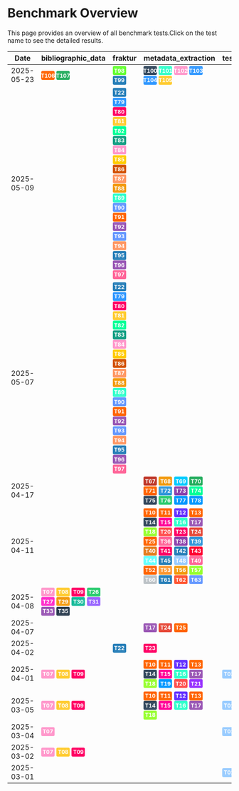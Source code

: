 # Benchmark Overview

This page provides an overview of all benchmark tests.Click on the test name to see the detailed results.

<script src="https://code.jquery.com/jquery-3.6.0.min.js"></script>
<link rel="stylesheet" href="https://cdn.datatables.net/1.13.6/css/jquery.dataTables.min.css">
<script src="https://cdn.datatables.net/1.13.6/js/jquery.dataTables.min.js"></script><style>
    /* Square styles */
    .test-rectangle {
        display: inline-flex;
        height: 20px;
        border-radius: 3px;
        text-align: center;
        align-items: center;
        justify-content: center;
        font-size: 12px;
        font-weight: regular;
        color: white;
        padding: 0 5px;
        white-space: nowrap;
        overflow: hidden;
        text-overflow: ellipsis;
    }
    .test-square {
        display: inline-flex;
        width: 30px;
        height: 20px;
        border-radius: 3px;
        text-align: center;
        align-items: center;
        justify-content: center;
        font-size: 12px;
        font-weight: bold;
        color: white;
    }
    /* Inner table styles */
    .inner-table {
        width: 100%;
        border-collapse: collapse;
        margin: 0;
        padding: 0;
    }
    .inner-table th, .inner-table td {
        padding: 4px;
        text-align: left;
        border-bottom: 1px solid #ddd;
    }
    .inner-table th {
        background-color: #f2f2f2;
        font-weight: bold;
    }
</style>
<table id="data-table" class="display">
  <thead><tr>
    <th>Date</th>
    <th>bibliographic_data</th>
    <th>fraktur</th>
    <th>metadata_extraction</th>
    <th>test_benchmark</th>
    <th>test_benchmark2</th>
    <th>zettelkatalog</th>

  </tr></thead>
  <tbody>
<tr>
    <td>2025-05-23</td>
    <td><a href='/archive/2025-05-23/T106'><span class='test-square' style='background-color: #ff6600;'>T106</span></a>&nbsp;<a href='/archive/2025-05-23/T107'><span class='test-square' style='background-color: #27ae60;'>T107</span></a>&nbsp;</td>
    <td><a href='/archive/2025-05-23/T98'><span class='test-square' style='background-color: #66ff33;'>T98</span></a>&nbsp;<a href='/archive/2025-05-23/T99'><span class='test-square' style='background-color: #2980b9;'>T99</span></a>&nbsp;</td>
    <td><a href='/archive/2025-05-23/T100'><span class='test-square' style='background-color: #34495e;'>T100</span></a>&nbsp;<a href='/archive/2025-05-23/T101'><span class='test-square' style='background-color: #33ffcc;'>T101</span></a>&nbsp;<a href='/archive/2025-05-23/T102'><span class='test-square' style='background-color: #ff99cc;'>T102</span></a>&nbsp;<a href='/archive/2025-05-23/T103'><span class='test-square' style='background-color: #3399ff;'>T103</span></a>&nbsp;<a href='/archive/2025-05-23/T104'><span class='test-square' style='background-color: #3399ff;'>T104</span></a>&nbsp;<a href='/archive/2025-05-23/T105'><span class='test-square' style='background-color: #ffcc33;'>T105</span></a>&nbsp;</td>
    <td></td>
    <td></td>
    <td></td>
</tr>
<tr>
    <td>2025-05-09</td>
    <td></td>
    <td><a href='/archive/2025-05-09/T22'><span class='test-square' style='background-color: #2980b9;'>T22</span></a>&nbsp;<a href='/archive/2025-05-09/T79'><span class='test-square' style='background-color: #3399ff;'>T79</span></a>&nbsp;<a href='/archive/2025-05-09/T80'><span class='test-square' style='background-color: #ff0066;'>T80</span></a>&nbsp;<a href='/archive/2025-05-09/T81'><span class='test-square' style='background-color: #ffcc33;'>T81</span></a>&nbsp;<a href='/archive/2025-05-09/T82'><span class='test-square' style='background-color: #00ff99;'>T82</span></a>&nbsp;<a href='/archive/2025-05-09/T83'><span class='test-square' style='background-color: #16a085;'>T83</span></a>&nbsp;<a href='/archive/2025-05-09/T84'><span class='test-square' style='background-color: #ff99cc;'>T84</span></a>&nbsp;<a href='/archive/2025-05-09/T85'><span class='test-square' style='background-color: #ffcc00;'>T85</span></a>&nbsp;<a href='/archive/2025-05-09/T86'><span class='test-square' style='background-color: #d35400;'>T86</span></a>&nbsp;<a href='/archive/2025-05-09/T87'><span class='test-square' style='background-color: #ff9966;'>T87</span></a>&nbsp;<a href='/archive/2025-05-09/T88'><span class='test-square' style='background-color: #f39c12;'>T88</span></a>&nbsp;<a href='/archive/2025-05-09/T89'><span class='test-square' style='background-color: #33ffcc;'>T89</span></a>&nbsp;<a href='/archive/2025-05-09/T90'><span class='test-square' style='background-color: #6699ff;'>T90</span></a>&nbsp;<a href='/archive/2025-05-09/T91'><span class='test-square' style='background-color: #ff6600;'>T91</span></a>&nbsp;<a href='/archive/2025-05-09/T92'><span class='test-square' style='background-color: #9b59b6;'>T92</span></a>&nbsp;<a href='/archive/2025-05-09/T93'><span class='test-square' style='background-color: #6699ff;'>T93</span></a>&nbsp;<a href='/archive/2025-05-09/T94'><span class='test-square' style='background-color: #ff9966;'>T94</span></a>&nbsp;<a href='/archive/2025-05-09/T95'><span class='test-square' style='background-color: #2980b9;'>T95</span></a>&nbsp;<a href='/archive/2025-05-09/T96'><span class='test-square' style='background-color: #9b59b6;'>T96</span></a>&nbsp;<a href='/archive/2025-05-09/T97'><span class='test-square' style='background-color: #ff6699;'>T97</span></a>&nbsp;</td>
    <td></td>
    <td></td>
    <td></td>
    <td></td>
</tr>
<tr>
    <td>2025-05-07</td>
    <td></td>
    <td><a href='/archive/2025-05-07/T22'><span class='test-square' style='background-color: #2980b9;'>T22</span></a>&nbsp;<a href='/archive/2025-05-07/T79'><span class='test-square' style='background-color: #3399ff;'>T79</span></a>&nbsp;<a href='/archive/2025-05-07/T80'><span class='test-square' style='background-color: #ff0066;'>T80</span></a>&nbsp;<a href='/archive/2025-05-07/T81'><span class='test-square' style='background-color: #ffcc33;'>T81</span></a>&nbsp;<a href='/archive/2025-05-07/T82'><span class='test-square' style='background-color: #00ff99;'>T82</span></a>&nbsp;<a href='/archive/2025-05-07/T83'><span class='test-square' style='background-color: #16a085;'>T83</span></a>&nbsp;<a href='/archive/2025-05-07/T84'><span class='test-square' style='background-color: #ff99cc;'>T84</span></a>&nbsp;<a href='/archive/2025-05-07/T85'><span class='test-square' style='background-color: #ffcc00;'>T85</span></a>&nbsp;<a href='/archive/2025-05-07/T86'><span class='test-square' style='background-color: #d35400;'>T86</span></a>&nbsp;<a href='/archive/2025-05-07/T87'><span class='test-square' style='background-color: #ff9966;'>T87</span></a>&nbsp;<a href='/archive/2025-05-07/T88'><span class='test-square' style='background-color: #f39c12;'>T88</span></a>&nbsp;<a href='/archive/2025-05-07/T89'><span class='test-square' style='background-color: #33ffcc;'>T89</span></a>&nbsp;<a href='/archive/2025-05-07/T90'><span class='test-square' style='background-color: #6699ff;'>T90</span></a>&nbsp;<a href='/archive/2025-05-07/T91'><span class='test-square' style='background-color: #ff6600;'>T91</span></a>&nbsp;<a href='/archive/2025-05-07/T92'><span class='test-square' style='background-color: #9b59b6;'>T92</span></a>&nbsp;<a href='/archive/2025-05-07/T93'><span class='test-square' style='background-color: #6699ff;'>T93</span></a>&nbsp;<a href='/archive/2025-05-07/T94'><span class='test-square' style='background-color: #ff9966;'>T94</span></a>&nbsp;<a href='/archive/2025-05-07/T95'><span class='test-square' style='background-color: #2980b9;'>T95</span></a>&nbsp;<a href='/archive/2025-05-07/T96'><span class='test-square' style='background-color: #9b59b6;'>T96</span></a>&nbsp;<a href='/archive/2025-05-07/T97'><span class='test-square' style='background-color: #ff6699;'>T97</span></a>&nbsp;</td>
    <td></td>
    <td></td>
    <td></td>
    <td></td>
</tr>
<tr>
    <td>2025-04-17</td>
    <td></td>
    <td></td>
    <td><a href='/archive/2025-04-17/T67'><span class='test-square' style='background-color: #c0392b;'>T67</span></a>&nbsp;<a href='/archive/2025-04-17/T68'><span class='test-square' style='background-color: #f39c12;'>T68</span></a>&nbsp;<a href='/archive/2025-04-17/T69'><span class='test-square' style='background-color: #00ccff;'>T69</span></a>&nbsp;<a href='/archive/2025-04-17/T70'><span class='test-square' style='background-color: #27ae60;'>T70</span></a>&nbsp;<a href='/archive/2025-04-17/T71'><span class='test-square' style='background-color: #ff6600;'>T71</span></a>&nbsp;<a href='/archive/2025-04-17/T72'><span class='test-square' style='background-color: #3498db;'>T72</span></a>&nbsp;<a href='/archive/2025-04-17/T73'><span class='test-square' style='background-color: #8e44ad;'>T73</span></a>&nbsp;<a href='/archive/2025-04-17/T74'><span class='test-square' style='background-color: #00ff99;'>T74</span></a>&nbsp;<a href='/archive/2025-04-17/T75'><span class='test-square' style='background-color: #34495e;'>T75</span></a>&nbsp;<a href='/archive/2025-04-17/T76'><span class='test-square' style='background-color: #2ecc71;'>T76</span></a>&nbsp;<a href='/archive/2025-04-17/T77'><span class='test-square' style='background-color: #0099ff;'>T77</span></a>&nbsp;<a href='/archive/2025-04-17/T78'><span class='test-square' style='background-color: #0099ff;'>T78</span></a>&nbsp;</td>
    <td></td>
    <td></td>
    <td></td>
</tr>
<tr>
    <td>2025-04-11</td>
    <td></td>
    <td></td>
    <td><a href='/archive/2025-04-11/T10'><span class='test-square' style='background-color: #ff6600;'>T10</span></a>&nbsp;<a href='/archive/2025-04-11/T11'><span class='test-square' style='background-color: #ff6600;'>T11</span></a>&nbsp;<a href='/archive/2025-04-11/T12'><span class='test-square' style='background-color: #6633ff;'>T12</span></a>&nbsp;<a href='/archive/2025-04-11/T13'><span class='test-square' style='background-color: #ff6600;'>T13</span></a>&nbsp;<a href='/archive/2025-04-11/T14'><span class='test-square' style='background-color: #34495e;'>T14</span></a>&nbsp;<a href='/archive/2025-04-11/T15'><span class='test-square' style='background-color: #ff0099;'>T15</span></a>&nbsp;<a href='/archive/2025-04-11/T16'><span class='test-square' style='background-color: #33ffcc;'>T16</span></a>&nbsp;<a href='/archive/2025-04-11/T17'><span class='test-square' style='background-color: #9b59b6;'>T17</span></a>&nbsp;<a href='/archive/2025-04-11/T18'><span class='test-square' style='background-color: #99ff33;'>T18</span></a>&nbsp;<a href='/archive/2025-04-11/T20'><span class='test-square' style='background-color: #ff5050;'>T20</span></a>&nbsp;<a href='/archive/2025-04-11/T23'><span class='test-square' style='background-color: #ff0066;'>T23</span></a>&nbsp;<a href='/archive/2025-04-11/T24'><span class='test-square' style='background-color: #e74c3c;'>T24</span></a>&nbsp;<a href='/archive/2025-04-11/T25'><span class='test-square' style='background-color: #ff6600;'>T25</span></a>&nbsp;<a href='/archive/2025-04-11/T36'><span class='test-square' style='background-color: #ff6699;'>T36</span></a>&nbsp;<a href='/archive/2025-04-11/T38'><span class='test-square' style='background-color: #8e44ad;'>T38</span></a>&nbsp;<a href='/archive/2025-04-11/T39'><span class='test-square' style='background-color: #3498db;'>T39</span></a>&nbsp;<a href='/archive/2025-04-11/T40'><span class='test-square' style='background-color: #e67e22;'>T40</span></a>&nbsp;<a href='/archive/2025-04-11/T41'><span class='test-square' style='background-color: #ff0066;'>T41</span></a>&nbsp;<a href='/archive/2025-04-11/T42'><span class='test-square' style='background-color: #2980b9;'>T42</span></a>&nbsp;<a href='/archive/2025-04-11/T43'><span class='test-square' style='background-color: #ff0033;'>T43</span></a>&nbsp;<a href='/archive/2025-04-11/T44'><span class='test-square' style='background-color: #66ffff;'>T44</span></a>&nbsp;<a href='/archive/2025-04-11/T45'><span class='test-square' style='background-color: #2980b9;'>T45</span></a>&nbsp;<a href='/archive/2025-04-11/T48'><span class='test-square' style='background-color: #99ccff;'>T48</span></a>&nbsp;<a href='/archive/2025-04-11/T49'><span class='test-square' style='background-color: #ff6699;'>T49</span></a>&nbsp;<a href='/archive/2025-04-11/T52'><span class='test-square' style='background-color: #ff6600;'>T52</span></a>&nbsp;<a href='/archive/2025-04-11/T53'><span class='test-square' style='background-color: #ff9933;'>T53</span></a>&nbsp;<a href='/archive/2025-04-11/T56'><span class='test-square' style='background-color: #f39c12;'>T56</span></a>&nbsp;<a href='/archive/2025-04-11/T57'><span class='test-square' style='background-color: #99ff33;'>T57</span></a>&nbsp;<a href='/archive/2025-04-11/T60'><span class='test-square' style='background-color: #bdc3c7;'>T60</span></a>&nbsp;<a href='/archive/2025-04-11/T61'><span class='test-square' style='background-color: #2980b9;'>T61</span></a>&nbsp;<a href='/archive/2025-04-11/T62'><span class='test-square' style='background-color: #ff5733;'>T62</span></a>&nbsp;<a href='/archive/2025-04-11/T63'><span class='test-square' style='background-color: #6699ff;'>T63</span></a>&nbsp;</td>
    <td></td>
    <td></td>
    <td></td>
</tr>
<tr>
    <td>2025-04-08</td>
    <td><a href='/archive/2025-04-08/T07'><span class='test-square' style='background-color: #ff99cc;'>T07</span></a>&nbsp;<a href='/archive/2025-04-08/T08'><span class='test-square' style='background-color: #ffcc33;'>T08</span></a>&nbsp;<a href='/archive/2025-04-08/T09'><span class='test-square' style='background-color: #ff0066;'>T09</span></a>&nbsp;<a href='/archive/2025-04-08/T26'><span class='test-square' style='background-color: #2ecc71;'>T26</span></a>&nbsp;<a href='/archive/2025-04-08/T27'><span class='test-square' style='background-color: #ff33cc;'>T27</span></a>&nbsp;<a href='/archive/2025-04-08/T29'><span class='test-square' style='background-color: #f39c12;'>T29</span></a>&nbsp;<a href='/archive/2025-04-08/T30'><span class='test-square' style='background-color: #1abc9c;'>T30</span></a>&nbsp;<a href='/archive/2025-04-08/T31'><span class='test-square' style='background-color: #9966ff;'>T31</span></a>&nbsp;<a href='/archive/2025-04-08/T33'><span class='test-square' style='background-color: #9b59b6;'>T33</span></a>&nbsp;<a href='/archive/2025-04-08/T35'><span class='test-square' style='background-color: #2c3e50;'>T35</span></a>&nbsp;</td>
    <td></td>
    <td></td>
    <td></td>
    <td></td>
    <td></td>
</tr>
<tr>
    <td>2025-04-07</td>
    <td></td>
    <td></td>
    <td><a href='/archive/2025-04-07/T17'><span class='test-square' style='background-color: #9b59b6;'>T17</span></a>&nbsp;<a href='/archive/2025-04-07/T24'><span class='test-square' style='background-color: #e74c3c;'>T24</span></a>&nbsp;<a href='/archive/2025-04-07/T25'><span class='test-square' style='background-color: #ff6600;'>T25</span></a>&nbsp;</td>
    <td></td>
    <td></td>
    <td></td>
</tr>
<tr>
    <td>2025-04-02</td>
    <td></td>
    <td><a href='/archive/2025-04-02/T22'><span class='test-square' style='background-color: #2980b9;'>T22</span></a>&nbsp;</td>
    <td><a href='/archive/2025-04-02/T23'><span class='test-square' style='background-color: #ff0066;'>T23</span></a>&nbsp;</td>
    <td></td>
    <td></td>
    <td></td>
</tr>
<tr>
    <td>2025-04-01</td>
    <td><a href='/archive/2025-04-01/T07'><span class='test-square' style='background-color: #ff99cc;'>T07</span></a>&nbsp;<a href='/archive/2025-04-01/T08'><span class='test-square' style='background-color: #ffcc33;'>T08</span></a>&nbsp;<a href='/archive/2025-04-01/T09'><span class='test-square' style='background-color: #ff0066;'>T09</span></a>&nbsp;</td>
    <td></td>
    <td><a href='/archive/2025-04-01/T10'><span class='test-square' style='background-color: #ff6600;'>T10</span></a>&nbsp;<a href='/archive/2025-04-01/T11'><span class='test-square' style='background-color: #ff6600;'>T11</span></a>&nbsp;<a href='/archive/2025-04-01/T12'><span class='test-square' style='background-color: #6633ff;'>T12</span></a>&nbsp;<a href='/archive/2025-04-01/T13'><span class='test-square' style='background-color: #ff6600;'>T13</span></a>&nbsp;<a href='/archive/2025-04-01/T14'><span class='test-square' style='background-color: #34495e;'>T14</span></a>&nbsp;<a href='/archive/2025-04-01/T15'><span class='test-square' style='background-color: #ff0099;'>T15</span></a>&nbsp;<a href='/archive/2025-04-01/T16'><span class='test-square' style='background-color: #33ffcc;'>T16</span></a>&nbsp;<a href='/archive/2025-04-01/T17'><span class='test-square' style='background-color: #9b59b6;'>T17</span></a>&nbsp;<a href='/archive/2025-04-01/T18'><span class='test-square' style='background-color: #99ff33;'>T18</span></a>&nbsp;<a href='/archive/2025-04-01/T19'><span class='test-square' style='background-color: #0099ff;'>T19</span></a>&nbsp;<a href='/archive/2025-04-01/T20'><span class='test-square' style='background-color: #ff5050;'>T20</span></a>&nbsp;<a href='/archive/2025-04-01/T21'><span class='test-square' style='background-color: #9933ff;'>T21</span></a>&nbsp;</td>
    <td><a href='/archive/2025-04-01/T01'><span class='test-square' style='background-color: #99ccff;'>T01</span></a>&nbsp;<a href='/archive/2025-04-01/T02'><span class='test-square' style='background-color: #0099ff;'>T02</span></a>&nbsp;<a href='/archive/2025-04-01/T03'><span class='test-square' style='background-color: #33ccff;'>T03</span></a>&nbsp;</td>
    <td><a href='/archive/2025-04-01/T04'><span class='test-square' style='background-color: #ff3300;'>T04</span></a>&nbsp;<a href='/archive/2025-04-01/T05'><span class='test-square' style='background-color: #2c3e50;'>T05</span></a>&nbsp;<a href='/archive/2025-04-01/T06'><span class='test-square' style='background-color: #33ccff;'>T06</span></a>&nbsp;</td>
    <td></td>
</tr>
<tr>
    <td>2025-03-05</td>
    <td><a href='/archive/2025-03-05/T07'><span class='test-square' style='background-color: #ff99cc;'>T07</span></a>&nbsp;<a href='/archive/2025-03-05/T08'><span class='test-square' style='background-color: #ffcc33;'>T08</span></a>&nbsp;<a href='/archive/2025-03-05/T09'><span class='test-square' style='background-color: #ff0066;'>T09</span></a>&nbsp;</td>
    <td></td>
    <td><a href='/archive/2025-03-05/T10'><span class='test-square' style='background-color: #ff6600;'>T10</span></a>&nbsp;<a href='/archive/2025-03-05/T11'><span class='test-square' style='background-color: #ff6600;'>T11</span></a>&nbsp;<a href='/archive/2025-03-05/T12'><span class='test-square' style='background-color: #6633ff;'>T12</span></a>&nbsp;<a href='/archive/2025-03-05/T13'><span class='test-square' style='background-color: #ff6600;'>T13</span></a>&nbsp;<a href='/archive/2025-03-05/T14'><span class='test-square' style='background-color: #34495e;'>T14</span></a>&nbsp;<a href='/archive/2025-03-05/T15'><span class='test-square' style='background-color: #ff0099;'>T15</span></a>&nbsp;<a href='/archive/2025-03-05/T16'><span class='test-square' style='background-color: #33ffcc;'>T16</span></a>&nbsp;<a href='/archive/2025-03-05/T17'><span class='test-square' style='background-color: #9b59b6;'>T17</span></a>&nbsp;<a href='/archive/2025-03-05/T18'><span class='test-square' style='background-color: #99ff33;'>T18</span></a>&nbsp;</td>
    <td><a href='/archive/2025-03-05/T01'><span class='test-square' style='background-color: #99ccff;'>T01</span></a>&nbsp;<a href='/archive/2025-03-05/T02'><span class='test-square' style='background-color: #0099ff;'>T02</span></a>&nbsp;<a href='/archive/2025-03-05/T03'><span class='test-square' style='background-color: #33ccff;'>T03</span></a>&nbsp;</td>
    <td><a href='/archive/2025-03-05/T04'><span class='test-square' style='background-color: #ff3300;'>T04</span></a>&nbsp;<a href='/archive/2025-03-05/T05'><span class='test-square' style='background-color: #2c3e50;'>T05</span></a>&nbsp;<a href='/archive/2025-03-05/T06'><span class='test-square' style='background-color: #33ccff;'>T06</span></a>&nbsp;</td>
    <td></td>
</tr>
<tr>
    <td>2025-03-04</td>
    <td><a href='/archive/2025-03-04/T07'><span class='test-square' style='background-color: #ff99cc;'>T07</span></a>&nbsp;</td>
    <td></td>
    <td></td>
    <td><a href='/archive/2025-03-04/T01'><span class='test-square' style='background-color: #99ccff;'>T01</span></a>&nbsp;</td>
    <td></td>
    <td></td>
</tr>
<tr>
    <td>2025-03-02</td>
    <td><a href='/archive/2025-03-02/T07'><span class='test-square' style='background-color: #ff99cc;'>T07</span></a>&nbsp;<a href='/archive/2025-03-02/T08'><span class='test-square' style='background-color: #ffcc33;'>T08</span></a>&nbsp;<a href='/archive/2025-03-02/T09'><span class='test-square' style='background-color: #ff0066;'>T09</span></a>&nbsp;</td>
    <td></td>
    <td></td>
    <td></td>
    <td><a href='/archive/2025-03-02/T06'><span class='test-square' style='background-color: #33ccff;'>T06</span></a>&nbsp;</td>
    <td></td>
</tr>
<tr>
    <td>2025-03-01</td>
    <td></td>
    <td></td>
    <td></td>
    <td><a href='/archive/2025-03-01/T01'><span class='test-square' style='background-color: #99ccff;'>T01</span></a>&nbsp;<a href='/archive/2025-03-01/T02'><span class='test-square' style='background-color: #0099ff;'>T02</span></a>&nbsp;<a href='/archive/2025-03-01/T03'><span class='test-square' style='background-color: #33ccff;'>T03</span></a>&nbsp;</td>
    <td><a href='/archive/2025-03-01/T04'><span class='test-square' style='background-color: #ff3300;'>T04</span></a>&nbsp;<a href='/archive/2025-03-01/T05'><span class='test-square' style='background-color: #2c3e50;'>T05</span></a>&nbsp;</td>
    <td></td>
</tr>

  </tbody>
</table>

<script>
  $(document).ready(function() {
    $('#data-table').DataTable({
      "paging": true,
      "searching": true,
      "ordering": true,
      "info": true,
      "lengthMenu": [[10, 20, -1], [10, 20, "All"]],
    });
  });
</script>
